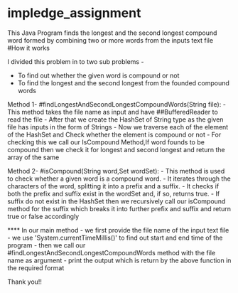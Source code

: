 # impledge_assignment
This Java Program finds the longest and the second longest compound word formed by combining two or more words from the inputs text file
#How it works


I divided this problem in to two sub problems - 
   - To find out whether the given word is compound or not
   - To find the longest and the second longest from the founded compound words


                                               
Method 1- #findLongestAndSecondLongestCompoundWords(String file):
    - This method takes the file name as input and have ##BufferedReader to read the file
    - After that we create the HashSet of String type as the given file has inputs in the form of Strings
    - Now we traverse each of the element of the HashSet and Check whether the element is compound or not
    - For checking this we call our IsCompound Method,If word founds to be compound then we check it for 
      longest and second longest and return the array of the same

      

                                         
Method 2- #isCompound(String word,Set<String> wordSet):
    - This method is used to check whether a given word is a compound word.
    - It iterates through the characters of the word, splitting it into a prefix and a suffix.
    - It checks if both the prefix and suffix exist in the wordSet and, if so, returns true.
    - If suffix do not exist in the HashSet then we recursively call our isCompound method for the suffix which breaks it into further prefix and 
      suffix and return true or false accordingly




**** In our main method 
     - we first provide the file name of the input text file
     - we use 'System.currentTimeMillis()' to find out start and end time of the program
     - then we call our #findLongestAndSecondLongestCompoundWords method with the file name as argument
     - print the output which is return by the above function in the required format 


Thank you!!
                                                        
  
